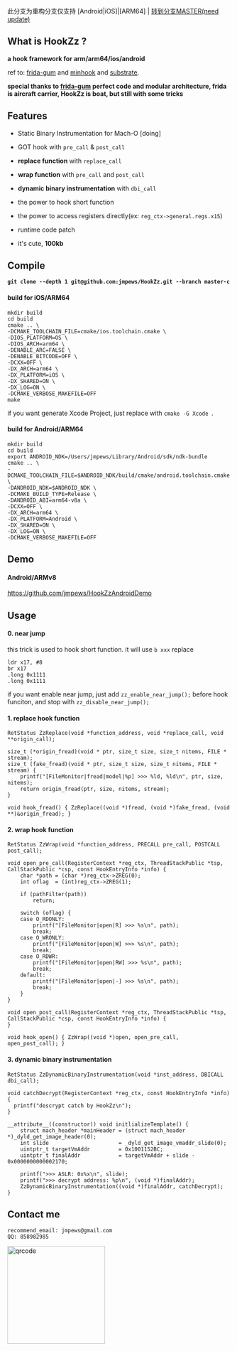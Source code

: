 此分支为重构分支仅支持 [Android|iOS]|[ARM64] | [转到分支MASTER(need update)](https://github.com/jmpews/HookZz/tree/master)

## What is HookZz ?

**a hook framework for arm/arm64/ios/android**

ref to: [frida-gum](https://github.com/frida/frida-gum) and [minhook](https://github.com/TsudaKageyu/minhook) and [substrate](https://github.com/jevinskie/substrate).

**special thanks to [frida-gum](https://github.com/frida/frida-gum) perfect code and modular architecture, frida is aircraft carrier, HookZz is boat, but still with some tricks**

## Features

- Static Binary Instrumentation for Mach-O [doing]

- GOT hook with `pre_call` & `post_call`

- **replace function** with `replace_call`

- **wrap function** with `pre_call` and `post_call`

- **dynamic binary instrumentation** with `dbi_call`

- the power to hook short function 

- the power to access registers directly(ex: `reg_ctx->general.regs.x15`)

- runtime code patch

- it's cute, **100kb**

## Compile

**`git clone --depth 1 git@github.com:jmpews/HookZz.git --branch master-c`**

#### build for iOS/ARM64

```
mkdir build
cd build
cmake .. \
-DCMAKE_TOOLCHAIN_FILE=cmake/ios.toolchain.cmake \
-DIOS_PLATFORM=OS \
-DIOS_ARCH=arm64 \
-DENABLE_ARC=FALSE \
-DENABLE_BITCODE=OFF \
-DCXX=OFF \
-DX_ARCH=arm64 \
-DX_PLATFORM=iOS \
-DX_SHARED=ON \
-DX_LOG=ON \
-DCMAKE_VERBOSE_MAKEFILE=OFF
make
```

if you want generate Xcode Project, just replace with `cmake -G Xcode `.

#### build for Android/ARM64

```
mkdir build
cd build
export ANDROID_NDK=/Users/jmpews/Library/Android/sdk/ndk-bundle
cmake .. \
-DCMAKE_TOOLCHAIN_FILE=$ANDROID_NDK/build/cmake/android.toolchain.cmake \
-DANDROID_NDK=$ANDROID_NDK \
-DCMAKE_BUILD_TYPE=Release \
-DANDROID_ABI=arm64-v8a \
-DCXX=OFF \
-DX_ARCH=arm64 \
-DX_PLATFORM=Android \
-DX_SHARED=ON \
-DX_LOG=ON \
-DCMAKE_VERBOSE_MAKEFILE=OFF
```

## Demo
#### Android/ARMv8

https://github.com/jmpews/HookZzAndroidDemo

## Usage
#### 0. near jump

this trick is used to hook short function. it will use `b xxx` replace

```
ldr x17, #8
br x17
.long 0x1111
.long 0x1111
````

if you want enable near jump, just add `zz_enable_near_jump();` before hook funciton, and stop with `zz_disable_near_jump();`

#### 1. replace hook function
```
RetStatus ZzReplace(void *function_address, void *replace_call, void **origin_call);

size_t (*origin_fread)(void * ptr, size_t size, size_t nitems, FILE * stream);
size_t (fake_fread)(void * ptr, size_t size, size_t nitems, FILE * stream) {
    printf("[FileMonitor|fread|model|%p] >>> %ld, %ld\n", ptr, size, nitems);
    return origin_fread(ptr, size, nitems, stream);
}

void hook_fread() { ZzReplace((void *)fread, (void *)fake_fread, (void **)&origin_fread); }
```

#### 2. wrap hook function
```
RetStatus ZzWrap(void *function_address, PRECALL pre_call, POSTCALL post_call);

void open_pre_call(RegisterContext *reg_ctx, ThreadStackPublic *tsp, CallStackPublic *csp, const HookEntryInfo *info) {
    char *path = (char *)reg_ctx->ZREG(0);
    int oflag  = (int)reg_ctx->ZREG(1);

    if (pathFilter(path))
        return;
    
    switch (oflag) {
    case O_RDONLY:
        printf("[FileMonitor|open|R] >>> %s\n", path);
        break;
    case O_WRONLY:
        printf("[FileMonitor|open|W] >>> %s\n", path);
        break;
    case O_RDWR:
        printf("[FileMonitor|open|RW] >>> %s\n", path);
        break;
    default:
        printf("[FileMonitor|open|-] >>> %s\n", path);
        break;
    }
}

void open_post_call(RegisterContext *reg_ctx, ThreadStackPublic *tsp, CallStackPublic *csp, const HookEntryInfo *info) {
}

void hook_open() { ZzWrap((void *)open, open_pre_call, open_post_call); }
```

#### 3. dynamic binary instrumentation
```
RetStatus ZzDynamicBinaryInstrumentation(void *inst_address, DBICALL dbi_call);

void catchDecrypt(RegisterContext *reg_ctx, const HookEntryInfo *info) {
  printf("descrypt catch by HookZz\n");
}

__attribute__((constructor)) void initlializeTemplate() {
    struct mach_header *mainHeader = (struct mach_header *)_dyld_get_image_header(0);
    int slide                      = _dyld_get_image_vmaddr_slide(0);
    uintptr_t targetVmAddr         = 0x1001152BC;
    uintptr_t finalAddr            = targetVmAddr + slide - 0x0000000000002170;
    
    printf(">>> ASLR: 0x%x\n", slide);
    printf(">>> decrypt address: %p\n", (void *)finalAddr);
    ZzDynamicBinaryInstrumentation((void *)finalAddr, catchDecrypt);
}
```

## Contact me

```
recommend_email: jmpews@gmail.com
QQ: 858982985
```

<img with="220px" height="220px" src="http://ww1.sinaimg.cn/large/a4decaedgy1ft0c1qh4s2j209a099wfi.jpg" alt="qrcode">
